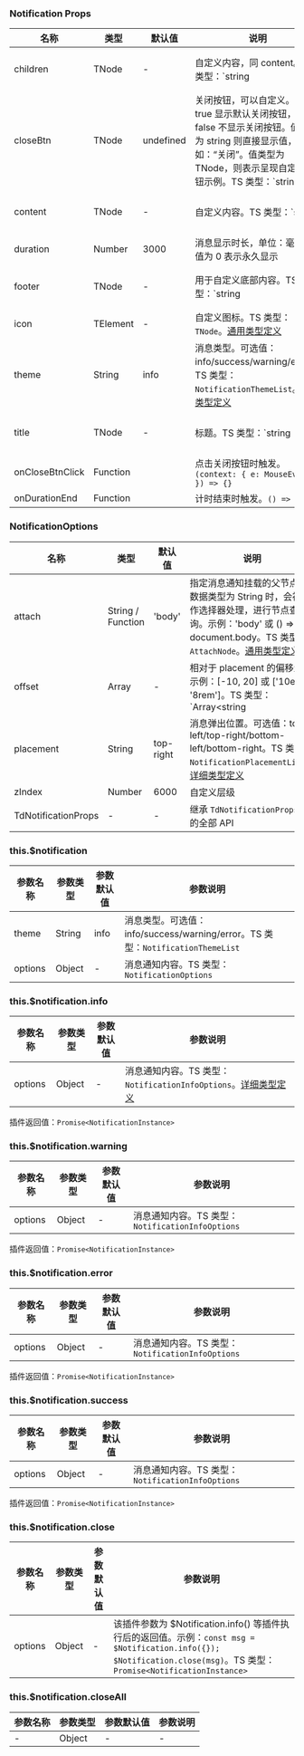 
### Notification Props
名称 | 类型 | 默认值 | 说明 | 必传
-- | -- | -- | -- | --
children | TNode | - | 自定义内容，同 content。TS 类型：`string | TNode`。[通用类型定义](https://github.com/TDesignOteam/tdesign-react/blob/main/src/_type/common.ts) | N
closeBtn | TNode | undefined | 关闭按钮，可以自定义。值为 true 显示默认关闭按钮，值为 false 不显示关闭按钮。值类型为 string 则直接显示值，如：“关闭”。值类型为 TNode，则表示呈现自定义按钮示例。TS 类型：`string | boolean | TNode`。[通用类型定义](https://github.com/TDesignOteam/tdesign-react/blob/main/src/_type/common.ts) | N
content | TNode | - | 自定义内容。TS 类型：`string | TNode`。[通用类型定义](https://github.com/TDesignOteam/tdesign-react/blob/main/src/_type/common.ts) | N
duration | Number | 3000 | 消息显示时长，单位：毫秒。值为 0 表示永久显示 | N
footer | TNode | - | 用于自定义底部内容。TS 类型：`string | TNode`。[通用类型定义](https://github.com/TDesignOteam/tdesign-react/blob/main/src/_type/common.ts) | N
icon | TElement | - | 自定义图标。TS 类型：`TNode`。[通用类型定义](https://github.com/TDesignOteam/tdesign-react/blob/main/src/_type/common.ts) | N
theme | String | info | 消息类型。可选值：info/success/warning/error。TS 类型：`NotificationThemeList`。[详细类型定义](https://github.com/TDesignOteam/tdesign-react/blob/main/src/_type/components/notification/index.ts) | N
title | TNode | - | 标题。TS 类型：`string | TNode`。[通用类型定义](https://github.com/TDesignOteam/tdesign-react/blob/main/src/_type/common.ts) | N
onCloseBtnClick | Function |  | 点击关闭按钮时触发。`(context: { e: MouseEvent }) => {}` | N
onDurationEnd | Function |  | 计时结束时触发。`() => {}` | N


### NotificationOptions
名称 | 类型 | 默认值 | 说明 | 必传
-- | -- | -- | -- | --
attach | String / Function | 'body' | 指定消息通知挂载的父节点。数据类型为 String 时，会被当作选择器处理，进行节点查询。示例：'body' 或 () => document.body。TS 类型：`AttachNode`。[通用类型定义](https://github.com/TDesignOteam/tdesign-react/blob/main/src/_type/common.ts) | N
offset | Array | - | 相对于 placement 的偏移量，示例：[-10, 20] 或 ['10em', '8rem']。TS 类型：`Array<string | number>` | N
placement | String | top-right | 消息弹出位置。可选值：top-left/top-right/bottom-left/bottom-right。TS 类型：`NotificationPlacementList`。[详细类型定义](https://github.com/TDesignOteam/tdesign-react/blob/main/src/_type/components/notification/index.ts) | N
zIndex | Number | 6000 | 自定义层级 | N
TdNotificationProps | - | - | 继承 `TdNotificationProps` 中的全部 API | N


### this.$notification
参数名称 | 参数类型 | 参数默认值 | 参数说明
-- | -- | -- | --
theme | String | info | 消息类型。可选值：info/success/warning/error。TS 类型：`NotificationThemeList`
options | Object | - | 消息通知内容。TS 类型：`NotificationOptions`


### this.$notification.info
参数名称 | 参数类型 | 参数默认值 | 参数说明
-- | -- | -- | --
options | Object | - | 消息通知内容。TS 类型：`NotificationInfoOptions`。[详细类型定义](https://github.com/TDesignOteam/tdesign-react/blob/main/src/_type/components/notification/index.ts)

插件返回值：`Promise<NotificationInstance>`


### this.$notification.warning
参数名称 | 参数类型 | 参数默认值 | 参数说明
-- | -- | -- | --
options | Object | - | 消息通知内容。TS 类型：`NotificationInfoOptions`

插件返回值：`Promise<NotificationInstance>`


### this.$notification.error
参数名称 | 参数类型 | 参数默认值 | 参数说明
-- | -- | -- | --
options | Object | - | 消息通知内容。TS 类型：`NotificationInfoOptions`

插件返回值：`Promise<NotificationInstance>`


### this.$notification.success
参数名称 | 参数类型 | 参数默认值 | 参数说明
-- | -- | -- | --
options | Object | - | 消息通知内容。TS 类型：`NotificationInfoOptions`

插件返回值：`Promise<NotificationInstance>`


### this.$notification.close
参数名称 | 参数类型 | 参数默认值 | 参数说明
-- | -- | -- | --
options | Object | - | 该插件参数为 $Notification.info() 等插件执行后的返回值。示例：`const msg = $Notification.info({}); $Notification.close(msg)`。TS 类型：`Promise<NotificationInstance>`


### this.$notification.closeAll
参数名称 | 参数类型 | 参数默认值 | 参数说明
-- | -- | -- | --
- | Object | - | -